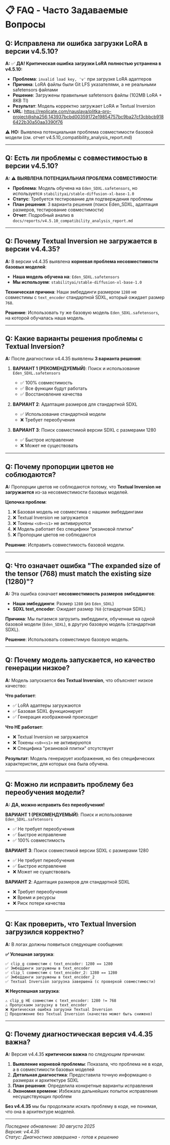 # 📋 FAQ - Часто Задаваемые Вопросы

## **Q: Исправлена ли ошибка загрузки LoRA в версии v4.5.10?**

**A:** ✅ **ДА! Критическая ошибка загрузки LoRA полностью устранена в v4.5.10:**

- **Проблема**: `invalid load key, 'v'` при загрузке LoRA адаптеров
- **Причина**: LoRA файлы были Git LFS указателями, а не реальными safetensors файлами
- **Решение**: Загружены правильные safetensors файлы (102MB LoRA + 8KB TI)
- **Результат**: Модель корректно загружает LoRA и Textual Inversion
- **URL**: https://replicate.com/nauslava/plitka-pro-project@sha256:143937bcbd00359172e19854757bc9ba27cf3cbbcb9186422b30a50aa3390f76

⚠️ **НО:** Выявлена потенциальная проблема совместимости базовой модели (см. отчет v4.5.10_compatibility_analysis_report.md)

---

## **Q: Есть ли проблемы с совместимостью в версии v4.5.10?**

**A:** ⚠️ **ВЫЯВЛЕНА ПОТЕНЦИАЛЬНАЯ ПРОБЛЕМА СОВМЕСТИМОСТИ:**

- **Проблема**: Модель обучена на `Eden_SDXL.safetensors`, но используется `stabilityai/stable-diffusion-xl-base-1.0`
- **Статус**: Требуется тестирование для подтверждения проблемы
- **План решения**: 3 варианта решения (поиск Eden_SDXL, адаптация размеров, тестирование совместимости)
- **Отчет**: Подробный анализ в `docs/reports/v4.5.10_compatibility_analysis_report.md`

---

## **Q: Почему Textual Inversion не загружается в версии v4.4.35?**

**A:** В версии v4.4.35 выявлена **корневая проблема несовместимости базовых моделей**:

- **Наша модель обучена на**: `Eden_SDXL.safetensors`
- **Мы используем**: `stabilityai/stable-diffusion-xl-base-1.0`

**Техническая причина**: Наши эмбеддинги размером `1280` не совместимы с `text_encoder` стандартной SDXL, который ожидает размер `768`.

**Решение**: Использовать ту же базовую модель `Eden_SDXL.safetensors`, на которой обучалась наша модель.

---

## **Q: Какие варианты решения проблемы с Textual Inversion?**

**A:** После диагностики v4.4.35 выявлены **3 варианта решения**:

1. **ВАРИАНТ 1 (РЕКОМЕНДУЕМЫЙ)**: Поиск и использование `Eden_SDXL.safetensors`
   - ✅ 100% совместимость
   - ✅ Все функции будут работать
   - ✅ Восстановление качества

2. **ВАРИАНТ 2**: Адаптация размеров для стандартной SDXL
   - ✅ Использование стандартной модели
   - ❌ Требует переобучения

3. **ВАРИАНТ 3**: Поиск совместимой версии SDXL с размерами 1280
   - ✅ Быстрое исправление
   - ❌ Может не существовать

---

## **Q: Почему пропорции цветов не соблюдаются?**

**A:** Пропорции цветов не соблюдаются потому, что **Textual Inversion не загружается** из-за несовместимости базовых моделей.

**Цепочка проблем**:
1. ❌ Базовая модель не совместима с нашими эмбеддингами
2. ❌ Textual Inversion не загружается
3. ❌ Токены `<s0><s1>` не активируются
4. ❌ Модель работает без специфики "резиновой плитки"
5. ❌ Пропорции цветов не соблюдаются

**Решение**: Исправить совместимость базовой модели.

---

## **Q: Что означает ошибка "The expanded size of the tensor (768) must match the existing size (1280)"?**

**A:** Эта ошибка означает **несовместимость размеров эмбеддингов**:

- **Наши эмбеддинги**: Размер `1280` (из `Eden_SDXL`)
- **SDXL text_encoder**: Ожидает размер `768` (стандартная SDXL)

**Причина**: Мы пытаемся загрузить эмбеддинги, обученные на одной базовой модели (`Eden_SDXL`), в другую базовую модель (стандартная SDXL).

**Решение**: Использовать совместимую базовую модель.

---

## **Q: Почему модель запускается, но качество генерации низкое?**

**A:** Модель запускается **без Textual Inversion**, что объясняет низкое качество:

**Что работает**:
- ✅ LoRA адаптеры загружаются
- ✅ Базовая SDXL функционирует
- ✅ Генерация изображений происходит

**Что НЕ работает**:
- ❌ Textual Inversion не загружается
- ❌ Токены `<s0><s1>` не активируются
- ❌ Специфика "резиновой плитки" отсутствует

**Результат**: Модель генерирует изображения, но без специфических характеристик, для которых она была обучена.

---

## **Q: Можно ли исправить проблему без переобучения модели?**

**A:** **ДА, можно исправить без переобучения!**

**ВАРИАНТ 1 (РЕКОМЕНДУЕМЫЙ)**: Поиск и использование `Eden_SDXL.safetensors`
- ✅ Не требует переобучения
- ✅ Быстрое исправление
- ✅ 100% совместимость

**ВАРИАНТ 3**: Поиск совместимой версии SDXL с размерами 1280
- ✅ Не требует переобучения
- ✅ Быстрое исправление
- ❌ Может не существовать

**ВАРИАНТ 2**: Адаптация размеров для стандартной SDXL
- ❌ Требует переобучения
- ❌ Время и ресурсы
- ❌ Риск потери качества

---

## **Q: Как проверить, что Textual Inversion загрузился корректно?**

**A:** В логах должны появиться следующие сообщения:

**✅ Успешная загрузка**:
```
✅ clip_g совместим с text_encoder: 1280 == 1280
✅ Эмбеддинги загружены в text_encoder
✅ clip_l совместим с text_encoder_2: 1280 == 1280
✅ Эмбеддинги загружены в text_encoder_2
✅ Textual Inversion загрузка завершена (с проверкой совместимости)
```

**❌ Неуспешная загрузка**:
```
⚠️ clip_g НЕ совместим с text_encoder: 1280 != 768
⚠️ Пропускаем загрузку в text_encoder
❌ Критическая ошибка загрузки Textual Inversion
🔄 Продолжение без Textual Inversion (качество может быть снижено)
```

---

## **Q: Почему диагностическая версия v4.4.35 важна?**

**A:** Версия v4.4.35 **критически важна** по следующим причинам:

1. **Выявление корневой проблемы**: Показала, что проблема не в коде, а в совместимости базовых моделей
2. **Детальная диагностика**: Предоставила точную информацию о размерах и архитектуре SDXL
3. **План решения**: Определила конкретные варианты исправления
4. **Экономия времени**: Избежала дальнейших попыток исправления несуществующих проблем

**Без v4.4.35** мы бы продолжали искать проблему в коде, не понимая, что она в архитектуре моделей.

---

*Последнее обновление: 30 августа 2025*  
*Версия: v4.4.35*  
*Статус: Диагностика завершена - готов к решению*


